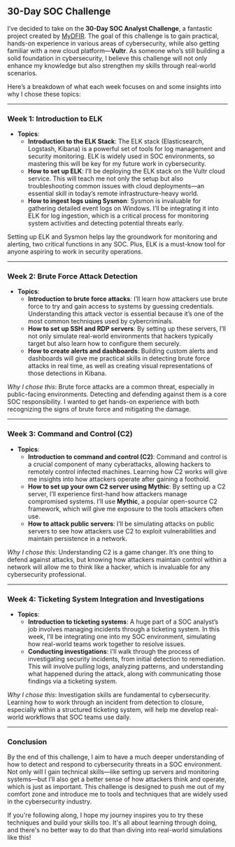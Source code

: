 ## 30-Day SOC Challenge

I’ve decided to take on the **30-Day SOC Analyst Challenge**, a fantastic project created by [MyDFIR](https://www.youtube.com/@MyDFIR). The goal of this challenge is to gain practical, hands-on experience in various areas of cybersecurity, while also getting familiar with a new cloud platform—**Vultr**. As someone who’s still building a solid foundation in cybersecurity, I believe this challenge will not only enhance my knowledge but also strengthen my skills through real-world scenarios.

Here’s a breakdown of what each week focuses on and some insights into why I chose these topics:

---

### Week 1: Introduction to ELK
- **Topics**:
  - **Introduction to the ELK Stack**: The ELK stack (Elasticsearch, Logstash, Kibana) is a powerful set of tools for log management and security monitoring. ELK is widely used in SOC environments, so mastering this will be key for my future work in cybersecurity.
  - **How to set up ELK**: I’ll be deploying the ELK stack on the Vultr cloud service. This will teach me not only the setup but also troubleshooting common issues with cloud deployments—an essential skill in today’s remote infrastructure-heavy world.
  - **How to ingest logs using Sysmon**: Sysmon is invaluable for gathering detailed event logs on Windows. I’ll be integrating it into ELK for log ingestion, which is a critical process for monitoring system activities and detecting potential threats early.

Setting up ELK and Sysmon helps lay the groundwork for monitoring and alerting, two critical functions in any SOC. Plus, ELK is a must-know tool for anyone aspiring to work in security operations.

---

### Week 2: Brute Force Attack Detection
- **Topics**:
  - **Introduction to brute force attacks**: I’ll learn how attackers use brute force to try and gain access to systems by guessing credentials. Understanding this attack vector is essential because it’s one of the most common techniques used by cybercriminals.
  - **How to set up SSH and RDP servers**: By setting up these servers, I’ll not only simulate real-world environments that hackers typically target but also learn how to configure them securely.
  - **How to create alerts and dashboards**: Building custom alerts and dashboards will give me practical skills in detecting brute force attacks in real time, as well as creating visual representations of those detections in Kibana.

*Why I chose this*: Brute force attacks are a common threat, especially in public-facing environments. Detecting and defending against them is a core SOC responsibility. I wanted to get hands-on experience with both recognizing the signs of brute force and mitigating the damage.

---

### Week 3: Command and Control (C2)
- **Topics**:
  - **Introduction to command and control (C2)**: Command and control is a crucial component of many cyberattacks, allowing hackers to remotely control infected machines. Learning how C2 works will give me insights into how attackers operate after gaining a foothold.
  - **How to set up your own C2 server using Mythic**: By setting up a C2 server, I’ll experience first-hand how attackers manage compromised systems. I’ll use **Mythic**, a popular open-source C2 framework, which will give me exposure to the tools attackers often use.
  - **How to attack public servers**: I’ll be simulating attacks on public servers to see how attackers use C2 to exploit vulnerabilities and maintain persistence in a network.

*Why I chose this*: Understanding C2 is a game changer. It’s one thing to defend against attacks, but knowing how attackers maintain control within a network will allow me to think like a hacker, which is invaluable for any cybersecurity professional.

---

### Week 4: Ticketing System Integration and Investigations
- **Topics**:
  - **Introduction to ticketing systems**: A huge part of a SOC analyst’s job involves managing incidents through a ticketing system. In this week, I’ll be integrating one into my SOC environment, simulating how real-world teams work together to resolve issues.
  - **Conducting investigations**: I’ll walk through the process of investigating security incidents, from initial detection to remediation. This will involve pulling logs, analyzing patterns, and understanding what happened during the attack, along with communicating those findings via a ticketing system.

*Why I chose this*: Investigation skills are fundamental to cybersecurity. Learning how to work through an incident from detection to closure, especially within a structured ticketing system, will help me develop real-world workflows that SOC teams use daily.

---

### Conclusion
By the end of this challenge, I aim to have a much deeper understanding of how to detect and respond to cybersecurity threats in a SOC environment. Not only will I gain technical skills—like setting up servers and monitoring systems—but I’ll also get a better sense of how attackers think and operate, which is just as important. This challenge is designed to push me out of my comfort zone and introduce me to tools and techniques that are widely used in the cybersecurity industry.

If you're following along, I hope my journey inspires you to try these techniques and build your skills too. It's all about learning through doing, and there's no better way to do that than diving into real-world simulations like this!
